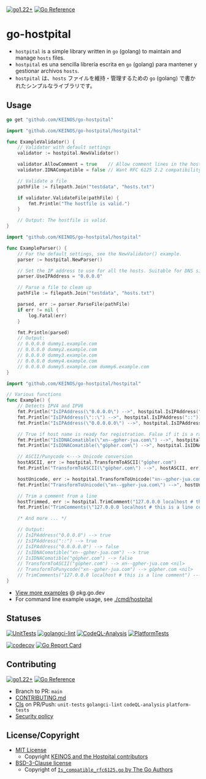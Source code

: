 <!-- markdownlint-disable MD001 MD041 MD050 MD033 -->
[![go1.22+](https://img.shields.io/badge/Go-1.22--latest-blue?logo=go)](https://github.com/KEINOS/go-hostpital/blob/main/.github/workflows/unit-tests.yml "Supported versions")
[![Go Reference](https://pkg.go.dev/badge/github.com/KEINOS/go-hostpital.svg)](https://pkg.go.dev/github.com/KEINOS/go-hostpital/hostpital#section-documentation "Read generated documentation of the package")

# go-hostpital

- `hostpital` is a simple library written in `go` (golang) to maintain and manage `hosts` files.
- `hostpital` es una sencilla librería escrita en `go` (golang) para mantener y gestionar archivos `hosts`.
- `hostpital` は、`hosts` ファイルを維持・管理するための `go` (golang) で書かれたシンプルなライブラリです。

## Usage

```go
go get "github.com/KEINOS/go-hostpital"
```

```go
import "github.com/KEINOS/go-hostpital/hostpital"

func ExampleValidator() {
    // Validator with default settings
    validator := hostpital.NewValidator()

    validator.AllowComment = true    // Allow comment lines in the hostfile.
    validator.IDNACompatible = false // Want RFC 6125 2.2 compatibility. If true, IDNA2008 compatible.

    // Validate a file
    pathFile := filepath.Join("testdata", "hosts.txt")

    if validator.ValidateFile(pathFile) {
        fmt.Println("The hostfile is valid.")
    }

    // Output: The hostfile is valid.
}
```

```go
import "github.com/KEINOS/go-hostpital/hostpital"

func ExampleParser() {
    // For the default settings, see the NewValidator() example.
    parser := hostpital.NewParser()

    // Set the IP address to use for all the hosts. Suitable for DNS sinkhole.
    parser.UseIPAddress = "0.0.0.0"

    // Parse a file to clean up
    pathFile := filepath.Join("testdata", "hosts.txt")

    parsed, err := parser.ParseFile(pathFile)
    if err != nil {
        log.Fatal(err)
    }

    fmt.Println(parsed)
    // Output:
    // 0.0.0.0 dummy1.example.com
    // 0.0.0.0 dummy2.example.com
    // 0.0.0.0 dummy3.example.com
    // 0.0.0.0 dummy4.example.com
    // 0.0.0.0 dummy5.example.com dummy6.example.com
}
```

```go
import "github.com/KEINOS/go-hostpital/hostpital"

// Various functions
func Example() {
    // Detects IPV4 and IPV6
    fmt.Println("IsIPAddress(\"0.0.0.0\") -->", hostpital.IsIPAddress("0.0.0.0"))
    fmt.Println("IsIPAddress(\"::\") -->", hostpital.IsIPAddress("::"))
    fmt.Println("IsIPAddress(\"0.0.0.0.0\") -->", hostpital.IsIPAddress("0.0.0.0.0"))

    // True if host name is ready for registration. False if it is a raw punycode or not IDNA2008 compatible.
    fmt.Println("IsIDNAComatible(\"xn--gpher-jua.com\") -->", hostpital.IsIDNAComatible("xn--gpher-jua.com"))
    fmt.Println("IsIDNAComatible(\"göpher.com\") -->", hostpital.IsIDNAComatible("göpher.com"))

    // ASCII/Punycode <---> Unicode conversion
    hostASCII, err := hostpital.TransformToASCII("göpher.com")
    fmt.Println("TransformToASCII(\"göpher.com\") -->", hostASCII, err)

    hostUnicode, err := hostpital.TransformToUnicode("xn--gpher-jua.com")
    fmt.Println("TransformToUnicode(\"xn--gpher-jua.com\") -->", hostUnicode, err)

    // Trim a comment from a line
    hostTrimmed, err := hostpital.TrimComment("127.0.0.0 localhost # this is a line comment")
    fmt.Println("TrimComments(\"127.0.0.0 localhost # this is a line comment\") --->", hostTrimmed, err)

    /* And more ... */

    // Output:
    // IsIPAddress("0.0.0.0") --> true
    // IsIPAddress("::") --> true
    // IsIPAddress("0.0.0.0.0") --> false
    // IsIDNAComatible("xn--gpher-jua.com") --> true
    // IsIDNAComatible("göpher.com") --> false
    // TransformToASCII("göpher.com") --> xn--gpher-jua.com <nil>
    // TransformToPunycode("xn--gpher-jua.com") --> göpher.com <nil>
    // TrimComments("127.0.0.0 localhost # this is a line comment") ---> 127.0.0.0 localhost  <nil>
}
```

- [View more examples](https://pkg.go.dev/github.com/KEINOS/go-hostpital/hostpital#pkg-examples) @ pkg.go.dev
- For command line example usage, see [./cmd/hostpital](./cmd/hostpital)

## Statuses

[![UnitTests](https://github.com/KEINOS/go-hostpital/actions/workflows/unit-tests.yml/badge.svg)](https://github.com/KEINOS/go-hostpital/actions/workflows/unit-tests.yml)
[![golangci-lint](https://github.com/KEINOS/go-hostpital/actions/workflows/golangci-lint.yml/badge.svg)](https://github.com/KEINOS/go-hostpital/actions/workflows/golangci-lint.yml)
[![CodeQL-Analysis](https://github.com/KEINOS/go-hostpital/actions/workflows/codeQL-analysis.yml/badge.svg)](https://github.com/KEINOS/go-hostpital/actions/workflows/codeQL-analysis.yml)
[![PlatformTests](https://github.com/KEINOS/go-hostpital/actions/workflows/platform-tests.yml/badge.svg)](https://github.com/KEINOS/go-hostpital/actions/workflows/platform-tests.yml)

[![codecov](https://codecov.io/gh/KEINOS/go-hostpital/branch/main/graph/badge.svg?token=IQKfPZPiU1)](https://codecov.io/gh/KEINOS/go-hostpital)
[![Go Report Card](https://goreportcard.com/badge/github.com/KEINOS/go-hostpital)](https://goreportcard.com/report/github.com/KEINOS/go-hostpital)

## Contributing

[![go1.22+](https://img.shields.io/badge/Go-1.22--latest-blue?logo=go)](https://github.com/KEINOS/go-hostpital/blob/main/.github/workflows/unit-tests.yml "Supported versions")
[![Go Reference](https://pkg.go.dev/badge/github.com/KEINOS/go-hostpital.svg)](https://pkg.go.dev/github.com/KEINOS/go-hostpital#section-documentation "Read generated documentation of the app")

- Branch to PR: `main`
- [CONTRIBUTING.md](https://github.com/KEINOS/go-hostpital/blob/main/.github/CONTRIBUTING.md)
- [CIs](https://github.com/KEINOS/go-hostpital/actions) on PR/Push: `unit-tests` `golangci-lint` `codeQL-analysis` `platform-tests`
- [Security policy](https://github.com/KEINOS/go-hostpital/blob/main/.github/SECURITY.md)

## License/Copyright

- [MIT License](https://github.com/KEINOS/go-hostpital/blob/main/LICENSE)
  - Copyright [KEINOS and the Hostpital contributors](https://github.com/KEINOS/go-hostpital/graphs/contributors)
- [BSD-3-Clause license](https://github.com/golang/go/blob/master/LICENSE)
  - Copyright of [`Is_compatible_rfc6125.go` by The Go Authors](https://github.com/KEINOS/go-hostpital/blob/main/hostpital/Is_compatible_rfc6125.go)
